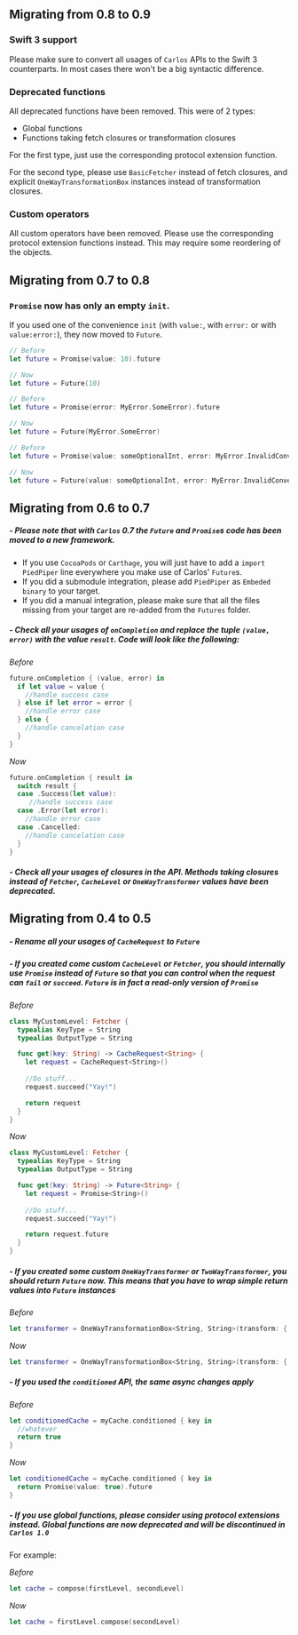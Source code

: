 ## Migrating from 0.8 to 0.9

### Swift 3 support

Please make sure to convert all usages of `Carlos` APIs to the Swift 3 counterparts. In most cases there won't be a big syntactic difference.

### Deprecated functions

All deprecated functions have been removed. This were of 2 types:

- Global functions
- Functions taking fetch closures or transformation closures

For the first type, just use the corresponding protocol extension function.

For the second type, please use `BasicFetcher` instead of fetch closures, and explicit `OneWayTransformationBox` instances instead of transformation closures.

### Custom operators

All custom operators have been removed. Please use the corresponding protocol extension functions instead. This may require some reordering of the objects.

## Migrating from 0.7 to 0.8

### `Promise` now has only an empty `init`. 

If you used one of the convenience `init` (with `value:`, with `error:` or with `value:error:`), they now moved to `Future`.

```swift
// Before
let future = Promise(value: 10).future

// Now
let future = Future(10)
```

```swift
// Before
let future = Promise(error: MyError.SomeError).future

// Now
let future = Future(MyError.SomeError)
```

```swift
// Before
let future = Promise(value: someOptionalInt, error: MyError.InvalidConversion).future

// Now
let future = Future(value: someOptionalInt, error: MyError.InvalidConversion)
```

## Migrating from 0.6 to 0.7

##### - Please note that with `Carlos` 0.7 the `Future` and `Promise`s code has been moved to a new framework. 

- If you use `CocoaPods` or `Carthage`, you will just have to add a `import PiedPiper` line everywhere you make use of Carlos' `Future`s. 
- If you did a submodule integration, please add `PiedPiper` as `Embeded binary` to your target.
- If you did a manual integration, please make sure that all the files missing from your target are re-added from the `Futures` folder.

##### - Check all your usages of `onCompletion` and replace the tuple `(value, error)` with the value `result`. Code will look like the following:

*Before*
```swift
future.onCompletion { (value, error) in
  if let value = value {
    //handle success case
  } else if let error = error {
  	//handle error case
  } else {
    //handle cancelation case
  }
}
```

*Now*
```swift
future.onCompletion { result in
  switch result {
  case .Success(let value):
     //handle success case
  case .Error(let error):
    //handle error case
  case .Cancelled:
    //handle cancelation case
  }
}
```

##### - Check all your usages of closures in the API. Methods taking closures instead of `Fetcher`, `CacheLevel` or `OneWayTransformer` values have been deprecated.

## Migrating from 0.4 to 0.5

##### - Rename all your usages of `CacheRequest` to `Future`
##### - If you created come custom `CacheLevel` or `Fetcher`, you should internally use `Promise` instead of `Future` so that you can control when the request can `fail` or `succeed`. `Future` is in fact a read-only version of `Promise`

*Before*
```swift
class MyCustomLevel: Fetcher {
  typealias KeyType = String
  typealias OutputType = String

  func get(key: String) -> CacheRequest<String> {
    let request = CacheRequest<String>()
   
    //Do stuff...
    request.succeed("Yay!")

    return request
  }
}
```

*Now*
```swift
class MyCustomLevel: Fetcher {
  typealias KeyType = String
  typealias OutputType = String

  func get(key: String) -> Future<String> {
    let request = Promise<String>()
   
    //Do stuff...
    request.succeed("Yay!")

    return request.future
  }
}
```

##### - If you created some custom `OneWayTransformer` or `TwoWayTransformer`, you should return `Future` now. This means that you have to wrap simple return values into `Future` instances

*Before*
```swift
let transformer = OneWayTransformationBox<String, String>(transform: { $0.uppercaseString })
```

*Now*
```swift
let transformer = OneWayTransformationBox<String, String>(transform: { Promise(value: $0.uppercaseString).future })
```

##### - If you used the `conditioned` API, the same async changes apply

*Before*
```swift
let conditionedCache = myCache.conditioned { key in 
  //whatever
  return true
}
```

*Now*
```swift
let conditionedCache = myCache.conditioned { key in
  return Promise(value: true).future
}
```

##### - If you use global functions, please consider using protocol extensions instead. Global functions are now **deprecated** and will be discontinued in `Carlos 1.0`

For example:

*Before*
```swift
let cache = compose(firstLevel, secondLevel)
```

*Now*
```swift
let cache = firstLevel.compose(secondLevel)
```